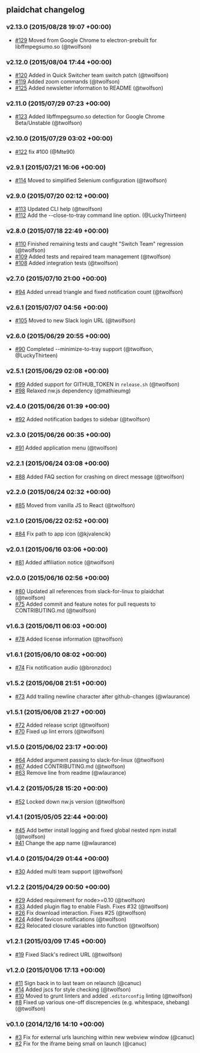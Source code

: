 ## plaidchat changelog

### v2.13.0 (2015/08/28 19:07 +00:00)
- [#129](https://github.com/plaidchat/plaidchat/pull/129) Moved from Google Chrome to electron-prebuilt for libffmpegsumo.so (@twolfson)

### v2.12.0 (2015/08/04 17:44 +00:00)
- [#120](https://github.com/plaidchat/plaidchat/pull/120) Added in Quick Switcher team switch patch (@twolfson)
- [#119](https://github.com/plaidchat/plaidchat/pull/119) Added zoom commands (@twolfson)
- [#125](https://github.com/plaidchat/plaidchat/pull/125) Added newsletter information to README (@twolfson)

### v2.11.0 (2015/07/29 07:23 +00:00)
- [#123](https://github.com/plaidchat/plaidchat/pull/123) Added libffmpegsumo.so detection for Google Chrome Beta/Unstable (@twolfson)

### v2.10.0 (2015/07/29 03:02 +00:00)
- [#122](https://github.com/plaidchat/plaidchat/pull/122) fix #100 (@Mte90)

### v2.9.1 (2015/07/21 16:06 +00:00)
- [#114](https://github.com/plaidchat/plaidchat/pull/114) Moved to simplified Selenium configuration (@twolfson)

### v2.9.0 (2015/07/20 02:12 +00:00)
- [#113](https://github.com/plaidchat/plaidchat/pull/113) Updated CLI help (@twolfson)
- [#112](https://github.com/plaidchat/plaidchat/pull/112) Add the --close-to-tray command line option. (@LuckyThirteen)

### v2.8.0 (2015/07/18 22:49 +00:00)
- [#110](https://github.com/plaidchat/plaidchat/pull/110) Finished remaining tests and caught "Switch Team" regression (@twolfson)
- [#109](https://github.com/plaidchat/plaidchat/pull/109) Added tests and repaired team management (@twolfson)
- [#108](https://github.com/plaidchat/plaidchat/pull/108) Added integration tests (@twolfson)

### v2.7.0 (2015/07/10 21:00 +00:00)
- [#94](https://github.com/plaidchat/plaidchat/pull/94) Added unread triangle and fixed notification count (@twolfson)

### v2.6.1 (2015/07/07 04:56 +00:00)
- [#105](https://github.com/plaidchat/plaidchat/pull/105) Moved to new Slack login URL (@twolfson)

### v2.6.0 (2015/06/29 20:55 +00:00)
- [#90](https://github.com/plaidchat/plaidchat/pull/90) Completed --minimize-to-tray support (@twolfson, @LuckyThirteen)

### v2.5.1 (2015/06/29 02:08 +00:00)
- [#99](https://github.com/plaidchat/plaidchat/pull/99) Added support for GITHUB_TOKEN in `release.sh` (@twolfson)
- [#98](https://github.com/plaidchat/plaidchat/pull/98) Relaxed nw.js dependency (@mathieumg)

### v2.4.0 (2015/06/26 01:39 +00:00)
- [#92](https://github.com/plaidchat/plaidchat/pull/92) Added notification badges to sidebar (@twolfson)

### v2.3.0 (2015/06/26 00:35 +00:00)
- [#91](https://github.com/plaidchat/plaidchat/pull/91) Added application menu (@twolfson)

### v2.2.1 (2015/06/24 03:08 +00:00)
- [#88](https://github.com/plaidchat/plaidchat/pull/88) Added FAQ section for crashing on direct message (@twolfson)

### v2.2.0 (2015/06/24 02:32 +00:00)
- [#85](https://github.com/plaidchat/plaidchat/pull/85) Moved from vanilla JS to React (@twolfson)

### v2.1.0 (2015/06/22 02:52 +00:00)
- [#84](https://github.com/plaidchat/plaidchat/pull/84) Fix path to app icon (@kjvalencik)

### v2.0.1 (2015/06/16 03:06 +00:00)
- [#81](https://github.com/plaidchat/plaidchat/pull/81) Added affiliation notice (@twolfson)

### v2.0.0 (2015/06/16 02:56 +00:00)
- [#80](https://github.com/plaidchat/plaidchat/pull/80) Updated all references from slack-for-linux to plaidchat (@twolfson)
- [#75](https://github.com/plaidchat/plaidchat/pull/75) Added commit and feature notes for pull requests to CONTRIBUTING.md (@twolfson)

### v1.6.3 (2015/06/11 06:03 +00:00)
- [#78](https://github.com/plaidchat/plaidchat/pull/78) Added license information (@twolfson)

### v1.6.1 (2015/06/10 08:02 +00:00)
- [#74](https://github.com/plaidchat/plaidchat/pull/74) Fix notification audio (@bronzdoc)

### v1.5.2 (2015/06/08 21:51 +00:00)
- [#73](https://github.com/plaidchat/plaidchat/pull/73) Add trailing newline character after github-changes (@wlaurance)

### v1.5.1 (2015/06/08 21:27 +00:00)
- [#72](https://github.com/plaidchat/plaidchat/pull/72) Added release script (@twolfson)
- [#70](https://github.com/plaidchat/plaidchat/pull/70) Fixed up lint errors (@twolfson)

### v1.5.0 (2015/06/02 23:17 +00:00)
- [#64](https://github.com/plaidchat/plaidchat/pull/64) Added argument passing to slack-for-linux (@twolfson)
- [#67](https://github.com/plaidchat/plaidchat/pull/67) Added CONTRIBUTING.md (@twolfson)
- [#63](https://github.com/plaidchat/plaidchat/pull/63) Remove line from readme (@wlaurance)

### v1.4.2 (2015/05/28 15:20 +00:00)
- [#52](https://github.com/plaidchat/plaidchat/pull/52) Locked down nw.js version (@twolfson)

### v1.4.1 (2015/05/05 22:44 +00:00)
- [#45](https://github.com/plaidchat/plaidchat/pull/45) Add better install logging and fixed global nested npm install (@twolfson)
- [#41](https://github.com/plaidchat/plaidchat/pull/41) Change the app name (@wlaurance)

### v1.4.0 (2015/04/29 01:44 +00:00)
- [#30](https://github.com/plaidchat/plaidchat/pull/30) Added multi team support (@twolfson)

### v1.2.2 (2015/04/29 00:50 +00:00)
- [#29](https://github.com/plaidchat/plaidchat/pull/29) Added requirement for node>=0.10 (@twolfson)
- [#33](https://github.com/plaidchat/plaidchat/pull/33) Added plugin flag to enable Flash. Fixes #32 (@twolfson)
- [#26](https://github.com/plaidchat/plaidchat/pull/26) Fix download interaction. Fixes #25 (@twolfson)
- [#24](https://github.com/plaidchat/plaidchat/pull/24) Added favicon notifications (@twolfson)
- [#23](https://github.com/plaidchat/plaidchat/pull/23) Relocated closure variables into function (@twolfson)

### v1.2.1 (2015/03/09 17:45 +00:00)
- [#19](https://github.com/plaidchat/plaidchat/pull/19) Fixed Slack's redirect URL (@twolfson)

### v1.2.0 (2015/01/06 17:13 +00:00)
- [#11](https://github.com/plaidchat/plaidchat/pull/11) Sign back in to last team on relaunch (@canuc)
- [#14](https://github.com/plaidchat/plaidchat/pull/14) Added jscs for style checking (@twolfson)
- [#10](https://github.com/plaidchat/plaidchat/pull/10) Moved to grunt linters and added `.editorconfig` linting (@twolfson)
- [#8](https://github.com/plaidchat/plaidchat/pull/8) Fixed up various one-off discrepencies (e.g. whitespace, shebang) (@twolfson)

### v0.1.0 (2014/12/16 14:10 +00:00)
- [#3](https://github.com/plaidchat/plaidchat/pull/3) Fix for external urls launching within new webview window (@canuc)
- [#2](https://github.com/plaidchat/plaidchat/pull/2) Fix for the iframe being small on launch (@canuc)
